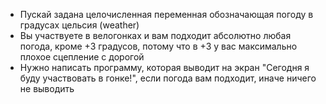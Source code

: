 - Пускай задана целочисленная переменная обозначающая погоду в градусах цельсия (weather)
- Вы участвуете в велогонках и вам подходит абсолютно любая погода, кроме +3 градусов, потому что в +3 у вас максимально плохое сцепление с дорогой
- Нужно написать программу, которая выводит на экран "Сегодня я буду участвовать в гонке!", если погода вам подходит, иначе ничего не выводить
